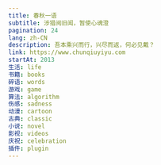 ```yaml
---
title: 春秋一语
subtitle: 涉猎阅旧闻，暂使心魂澄
pagination: 24
lang: zh-CN
description: 吾本乘兴而行，兴尽而返，何必见戴？
link: https://www.chunqiuyiyu.com
startAt: 2013
生活: life
书籍: books
碎语: words
游戏: game
算法: algorithm
伤感: sadness
动漫: cartoon
古典: classic
小说: novel
影视: videos
庆祝: celebration
插件: plugin
---
```

